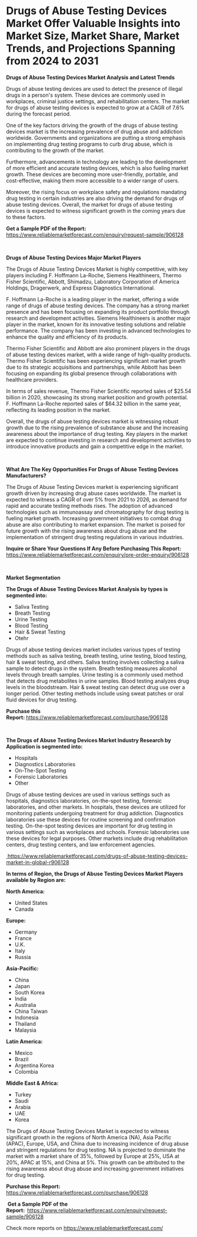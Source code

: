 <p><h1>Drugs of Abuse Testing Devices Market Offer Valuable Insights into Market Size, Market Share, Market Trends, and Projections Spanning from 2024 to 2031</h1></p><p><strong>Drugs of Abuse Testing Devices Market Analysis and Latest Trends</strong></p>
<p><p>Drugs of abuse testing devices are used to detect the presence of illegal drugs in a person's system. These devices are commonly used in workplaces, criminal justice settings, and rehabilitation centers. The market for drugs of abuse testing devices is expected to grow at a CAGR of 7.6% during the forecast period.</p><p>One of the key factors driving the growth of the drugs of abuse testing devices market is the increasing prevalence of drug abuse and addiction worldwide. Governments and organizations are putting a strong emphasis on implementing drug testing programs to curb drug abuse, which is contributing to the growth of the market.</p><p>Furthermore, advancements in technology are leading to the development of more efficient and accurate testing devices, which is also fueling market growth. These devices are becoming more user-friendly, portable, and cost-effective, making them more accessible to a wider range of users.</p><p>Moreover, the rising focus on workplace safety and regulations mandating drug testing in certain industries are also driving the demand for drugs of abuse testing devices. Overall, the market for drugs of abuse testing devices is expected to witness significant growth in the coming years due to these factors.</p></p>
<p><strong>Get a Sample PDF of the Report:&nbsp;</strong> <a href="https://www.reliablemarketforecast.com/enquiry/request-sample/906128">https://www.reliablemarketforecast.com/enquiry/request-sample/906128</a></p>
<p>&nbsp;</p>
<p><strong>Drugs of Abuse Testing Devices Major Market Players</strong></p>
<p><p>The Drugs of Abuse Testing Devices Market is highly competitive, with key players including F. Hoffmann La-Roche, Siemens Healthineers, Thermo Fisher Scientific, Abbott, Shimadzu, Laboratory Corporation of America Holdings, Dragerwerk, and Express Diagnostics International. </p><p>F. Hoffmann La-Roche is a leading player in the market, offering a wide range of drugs of abuse testing devices. The company has a strong market presence and has been focusing on expanding its product portfolio through research and development activities. Siemens Healthineers is another major player in the market, known for its innovative testing solutions and reliable performance. The company has been investing in advanced technologies to enhance the quality and efficiency of its products.</p><p>Thermo Fisher Scientific and Abbott are also prominent players in the drugs of abuse testing devices market, with a wide range of high-quality products. Thermo Fisher Scientific has been experiencing significant market growth due to its strategic acquisitions and partnerships, while Abbott has been focusing on expanding its global presence through collaborations with healthcare providers.</p><p>In terms of sales revenue, Thermo Fisher Scientific reported sales of $25.54 billion in 2020, showcasing its strong market position and growth potential. F. Hoffmann La-Roche reported sales of $64.32 billion in the same year, reflecting its leading position in the market.</p><p>Overall, the drugs of abuse testing devices market is witnessing robust growth due to the rising prevalence of substance abuse and the increasing awareness about the importance of drug testing. Key players in the market are expected to continue investing in research and development activities to introduce innovative products and gain a competitive edge in the market.</p></p>
<p>&nbsp;</p>
<p><strong>What Are The Key Opportunities For Drugs of Abuse Testing Devices Manufacturers?</strong></p>
<p><p>The Drugs of Abuse Testing Devices market is experiencing significant growth driven by increasing drug abuse cases worldwide. The market is expected to witness a CAGR of over 5% from 2021 to 2026, as demand for rapid and accurate testing methods rises. The adoption of advanced technologies such as immunoassay and chromatography for drug testing is fueling market growth. Increasing government initiatives to combat drug abuse are also contributing to market expansion. The market is poised for future growth with the rising awareness about drug abuse and the implementation of stringent drug testing regulations in various industries.</p></p>
<p><strong>Inquire or Share Your Questions If Any Before Purchasing This Report:</strong> <a href="https://www.reliablemarketforecast.com/enquiry/pre-order-enquiry/906128">https://www.reliablemarketforecast.com/enquiry/pre-order-enquiry/906128</a></p>
<p>&nbsp;</p>
<p><strong>Market Segmentation</strong></p>
<p><strong>The Drugs of Abuse Testing Devices Market Analysis by types is segmented into:</strong></p>
<p><ul><li>Saliva Testing</li><li>Breath Testing</li><li>Urine Testing</li><li>Blood Testing</li><li>Hair & Sweat Testing</li><li>Otehr</li></ul></p>
<p><p>Drugs of abuse testing devices market includes various types of testing methods such as saliva testing, breath testing, urine testing, blood testing, hair & sweat testing, and others. Saliva testing involves collecting a saliva sample to detect drugs in the system. Breath testing measures alcohol levels through breath samples. Urine testing is a commonly used method that detects drug metabolites in urine samples. Blood testing analyzes drug levels in the bloodstream. Hair & sweat testing can detect drug use over a longer period. Other testing methods include using sweat patches or oral fluid devices for drug testing.</p></p>
<p><strong>Purchase this Report:&nbsp;</strong><a href="https://www.reliablemarketforecast.com/purchase/906128">https://www.reliablemarketforecast.com/purchase/906128</a></p>
<p>&nbsp;</p>
<p><strong>The Drugs of Abuse Testing Devices Market Industry Research by Application is segmented into:</strong></p>
<p><ul><li>Hospitals</li><li>Diagnostics Laboratories</li><li>On-The-Spot Testing</li><li>Forensic Laboratories</li><li>Other</li></ul></p>
<p><p>Drugs of abuse testing devices are used in various settings such as hospitals, diagnostics laboratories, on-the-spot testing, forensic laboratories, and other markets. In hospitals, these devices are utilized for monitoring patients undergoing treatment for drug addiction. Diagnostics laboratories use these devices for routine screening and confirmation testing. On-the-spot testing devices are important for drug testing in various settings such as workplaces and schools. Forensic laboratories use these devices for legal purposes. Other markets include drug rehabilitation centers, drug testing centers, and law enforcement agencies.</p></p>
<p><a href="https://www.reliablemarketforecast.com/drugs-of-abuse-testing-devices-market-in-global-r906128">&nbsp;https://www.reliablemarketforecast.com/drugs-of-abuse-testing-devices-market-in-global-r906128</a></p>
<p><strong>In terms of Region, the Drugs of Abuse Testing Devices Market Players available by Region are:</strong></p>
<p>
    <p> <strong> North America: </strong>
        <ul>
            <li>United States</li>
            <li>Canada</li>
        </ul>
        </p> 
    <p> <strong> Europe: </strong>
        <ul>
            <li>Germany</li>
            <li>France</li>
            <li>U.K.</li>
            <li>Italy</li>
            <li>Russia</li>
        </ul>
        </p> 
    <p> <strong> Asia-Pacific: </strong>
        <ul>
            <li>China</li>
            <li>Japan</li>
            <li>South Korea</li>
            <li>India</li>
            <li>Australia</li>
            <li>China Taiwan</li>
            <li>Indonesia</li>
            <li>Thailand</li>
            <li>Malaysia</li>
        </ul>
        </p> 
    <p> <strong> Latin America: </strong>
        <ul>
            <li>Mexico</li>
            <li>Brazil</li>
            <li>Argentina Korea</li>
            <li>Colombia</li>
        </ul>
        </p> 
    <p> <strong> Middle East & Africa: </strong>
        <ul>
            <li>Turkey</li>
            <li>Saudi</li>
            <li>Arabia</li>
            <li>UAE</li>
            <li>Korea</li>
        </ul>
    </p>
    </p>
<p><p>The Drugs of Abuse Testing Devices Market is expected to witness significant growth in the regions of North America (NA), Asia Pacific (APAC), Europe, USA, and China due to increasing incidence of drug abuse and stringent regulations for drug testing. NA is projected to dominate the market with a market share of 35%, followed by Europe at 25%, USA at 20%, APAC at 15%, and China at 5%. This growth can be attributed to the rising awareness about drug abuse and increasing government initiatives for drug testing.</p></p>
<p><strong>Purchase this Report: </strong><a href="https://www.reliablemarketforecast.com/purchase/906128">https://www.reliablemarketforecast.com/purchase/906128</a></p>
<p>&nbsp;<strong>Get a Sample PDF of the Report:&nbsp;&nbsp;</strong><a href="https://www.reliablemarketforecast.com/enquiry/request-sample/906128">https://www.reliablemarketforecast.com/enquiry/request-sample/906128</a></p>
<p><strong></strong></p>
<p>Check more reports on <a href="https://www.reliablemarketforecast.com/">https://www.reliablemarketforecast.com/</a></p>